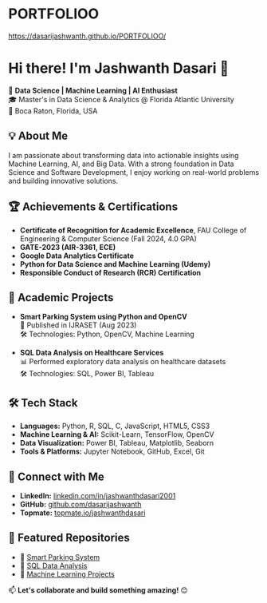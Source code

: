 # PORTFOLIOO
https://dasarijashwanth.github.io/PORTFOLIOO/
# Hi there! I'm Jashwanth Dasari 👋

🚀 **Data Science | Machine Learning | AI Enthusiast**  
🎓 Master's in Data Science & Analytics @ Florida Atlantic University  
📍 Boca Raton, Florida, USA  

## 💡 About Me
I am passionate about transforming data into actionable insights using Machine Learning, AI, and Big Data. With a strong foundation in Data Science and Software Development, I enjoy working on real-world problems and building innovative solutions.

## 🏆 Achievements & Certifications
- **Certificate of Recognition for Academic Excellence**, FAU College of Engineering & Computer Science (Fall 2024, 4.0 GPA)
- **GATE-2023 (AIR-3361, ECE)**
- **Google Data Analytics Certificate**
- **Python for Data Science and Machine Learning (Udemy)**
- **Responsible Conduct of Research (RCR) Certification**

## 🔬 Academic Projects
- **Smart Parking System using Python and OpenCV**  
  📄 Published in IJRASET (Aug 2023)  
  🛠️ Technologies: Python, OpenCV, Machine Learning  
  
- **SQL Data Analysis on Healthcare Services**  
  📊 Performed exploratory data analysis on healthcare datasets  
  🛠️ Technologies: SQL, Power BI, Tableau  

## 🛠️ Tech Stack
- **Languages:** Python, R, SQL, C, JavaScript, HTML5, CSS3
- **Machine Learning & AI:** Scikit-Learn, TensorFlow, OpenCV
- **Data Visualization:** Power BI, Tableau, Matplotlib, Seaborn
- **Tools & Platforms:** Jupyter Notebook, GitHub, Excel, Git

## 🔗 Connect with Me
- **LinkedIn:** [linkedin.com/in/jashwanthdasari2001](https://www.linkedin.com/in/jashwanthdasari2001/)
- **GitHub:** [github.com/dasarijashwanth](https://github.com/dasarijashwanth)
- **Topmate:** [topmate.io/jashwanthdasari](https://topmate.io/jashwanthdasari)

## 📌 Featured Repositories
- 🔹 [Smart Parking System](https://github.com/dasarijashwanth/Smart-Parking-System)
- 🔹 [SQL Data Analysis](https://github.com/dasarijashwanth/SQL-Healthcare-Analysis)
- 🔹 [Machine Learning Projects](https://github.com/dasarijashwanth/Machine-Learning-Projects)

📫 **Let's collaborate and build something amazing!** 😊
